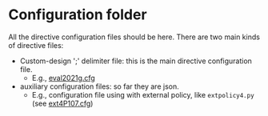 # Configuration folder

All the directive  configuration files should be here.
There are two main kinds of directive files:
  * Custom-design '\;' delimiter file: this is the main directive configuration file.
     * E.g., [eval2021g.cfg]()  
  * auxiliary configuration files: so far they are json.
     * E.g., configuration file using with external policy, like ```extpolicy4.py``` (see [ext4P107.cfg]())
